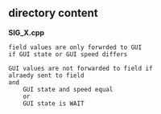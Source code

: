 ## directory content

**SIG_X.cpp**
```
field values are only forwrded to GUI
if GUI state or GUI speed differs

GUI values are not forwarded to field if
alraedy sent to field
and
    GUI state and speed equal
    or
    GUI state is WAIT
```
